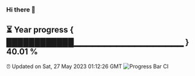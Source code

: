 ### Hi there 👋
⏳ Year progress { ████████████▁▁▁▁▁▁▁▁▁▁▁▁▁▁▁▁▁▁ } 40.01 %
---
⏰ Updated on Sat, 27 May 2023 01:12:26 GMT
![Progress Bar CI](https://github.com/liununu/liununu/workflows/Progress%20Bar%20CI/badge.svg)
